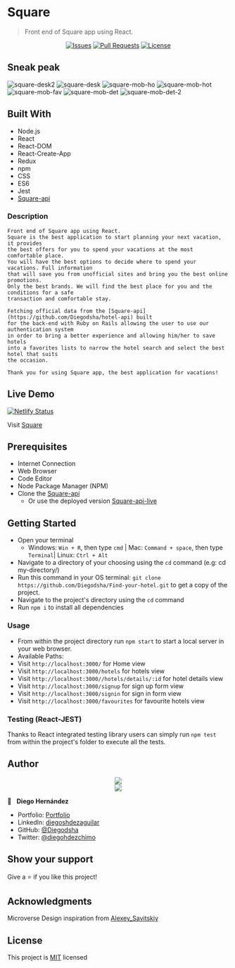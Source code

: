 # Square

>Front end of Square app using React.

<p align="center">
  <a href="https://github.com/Diegodsha/Find-your-hotel/issues">
  <img src="https://img.shields.io/github/issues-raw/Diegodsha/Find-your-hotel?style=for-the-badge"
       alt="Issues"></a>
   <a href="https://github.com/Diegodsha/Find-your-hotel/pulls">
  <img src="https://img.shields.io/github/issues-pr/Diegodsha/Find-your-hotel?style=for-the-badge"
       alt="Pull Requests"></a>
   <a href="https://github.com/Diegodsha/Find-your-hotel/blob/develop/LICENSE">
  <img src="https://img.shields.io/github/license/Diegodsha/Find-your-hotel?style=for-the-badge"
       alt="License"></a>
</p>

## Sneak peak

![square-desk2](https://user-images.githubusercontent.com/70416006/129119962-3d66b614-b1cd-4521-842a-a0ea95612bfd.png)
![square-desk](https://user-images.githubusercontent.com/70416006/129119963-1881a777-b04b-4246-b4dc-36d3a1b3d649.png)
![square-mob-ho](https://user-images.githubusercontent.com/70416006/129119953-2990d6e6-f4e8-408e-a8c4-99756595867d.png)
![square-mob-hot](https://user-images.githubusercontent.com/70416006/129119961-1452caaa-38ac-4359-8ac7-3fa419af4fee.png)
![square-mob-fav](https://user-images.githubusercontent.com/70416006/129119956-b3109bd3-c2ba-4dde-9691-7287522acd1b.png)
![square-mob-det](https://user-images.githubusercontent.com/70416006/129119960-1a4f35c4-4579-4a05-a105-1b7fd384c4e2.png)
![square-mob-det-2](https://user-images.githubusercontent.com/70416006/129119959-0bb5ad8d-d839-4616-8d08-66be99039878.png)


## Built With

- Node.js
- React
- React-DOM
- React-Create-App
- Redux
- npm
- CSS
- ES6
- Jest
- [Square-api](https://github.com/Diegodsha/hotel-api)

### Description

    Front end of Square app using React.
    Square is the best application to start planning your next vacation, it provides
    the best offers for you to spend your vacations at the most comfortable place.
    You will have the best options to decide where to spend your vacations. Full information
    that will save you from unofficial sites and bring you the best online promotions.
    Only the best brands. We will find the best place for you and the conditions for a safe
    transaction and comfortable stay.
    
    Fetching official data from the [Square-api](https://github.com/Diegodsha/hotel-api) built
    for the back-end with Ruby on Rails allowing the user to use our authentication system
    in order to bring a better experience and allowing him/her to save hotels
    into a favorites lists to narrow the hotel search and select the best hotel that suits
    the occasion.

    Thank you for using Square app, the best application for vacations!

## Live Demo
[![Netlify Status](https://api.netlify.com/api/v1/badges/f9097c04-4cfd-488b-8c67-0fd588580f41/deploy-status)](https://app.netlify.com/sites/square-app/deploys)

Visit [Square](https://square-app.netlify.app/)

## Prerequisites

  - Internet Connection
  - Web Browser
  - Code Editor 
  - Node Package Manager (NPM)
  - Clone the [Square-api](https://github.com/Diegodsha/hotel-api)
    - Or use the deployed version  [Square-api-live](https://square-api-rr.herokuapp.com/hotels)

## Getting Started

- Open your terminal 
  - Windows: `Win + R`, then type `cmd` | Mac: `Command + space`, then type `Terminal`| Linux: `Ctrl + Alt`
- Navigate to a directory of your choosing using the `cd` command (e.g: cd my-directory/)
- Run this command in your OS terminal: `git clone https://github.com/Diegodsha/Find-your-hotel.git` to get a copy of the project.
- Navigate to the project's directory using the `cd` command
- Run `npm i` to install all dependencies

### Usage

- From within the project directory run `npm start` to start a local server in your web browser.
- Available Paths:
 - Visit `http://localhost:3000/` for Home view
 - Visit `http://localhost:3000/hotels` for hotels view
 - Visit `http://localhost:3000//hotels/details/:id` for hotel details view
 - Visit `http://localhost:3000/signup` for sign up form view
 - Visit `http://localhost:3000/signin` for sign in form view
 - Visit `http://localhost:3000/favourites` for favourite hotels view


### Testing (React-JEST)

Thanks to React integrated testing library users can simply run `npm test` from within the project's folder to execute all the tests.


## Author
<div align="center">
<img src="https://user-images.githubusercontent.com/70416006/121233844-aff9e800-c858-11eb-99e4-d36b833d3fa9.png">
</div>
<div align="center">
<img src="https://user-images.githubusercontent.com/70416006/121235243-42e75200-c85a-11eb-967d-ea05dd5efe1f.png">
</div>

👤 &nbsp; **Diego Hernández**
- Portfolio: [Portfolio](https://dshagui.com/)
- LinkedIn: [diegoshdezaguilar](https://www.linkedin.com/in/diegoshdezaguilar/)
- GitHub: [@Diegodsha](https://github.com/Diegodsha)
- Twitter: [@diegohdezchimo](https://twitter.com/diegohdezchimo)

## Show your support

Give a ⭐️ if you like this project!

## Acknowledgments

Microverse
Design inspiration from [Alexey_Savitskiy](https://www.behance.net/gallery/37706679/Circle-(Landing-page-Dashboard-Mobile-App))


## License

This project is [MIT](https://github.com/Diegodsha/Find-your-hotel/blob/develop/LICENSE) licensed
